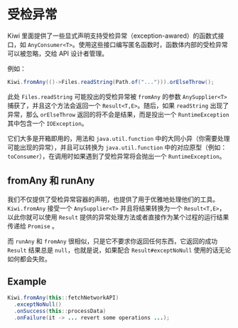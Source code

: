 # 受检异常

Kiwi 里面提供了一些显式声明支持受检异常（exception-awared）的函数式接口，如 `AnyConsumer<T>`。使用这些接口编写匿名函数时，函数体内部的受检异常可以被忽略，交给 API 设计者管理。

例如：
```java
Kiwi.fromAny(()->Files.readString(Path.of("..."))).orElseThrow();
```

此处 `Files.readString` 可能投出的受检异常被 `fromAny` 的参数 `AnySupplier<T>` 捕获了，并且这个方法会返回一个 `Result<T,E>`。随后，如果 `readString` 出现了异常，那么 `orElseThrow` 返回的将不会是结果，而是投出一个 `RuntimeException` 其中包含一个 `IOException`。

它们大多是开箱即用的，用法和 `java.util.function` 中的大同小异（你需要处理可能出现的异常），并且可以转换为 `java.util.function` 中的对应原型（例如：`toConsumer`），在调用时如果遇到了受检异常将会抛出一个 `RuntimeException`。

## fromAny 和 runAny

我们不仅提供了受检异常容器的声明，也提供了用于优雅地处理他们的工具。`Kiwi.fromAny` 接受一个 `AnySupplier<T>` 并且将结果转换为一个 `Result<T,E>`，以此你就可以使用 `Result` 提供的异常处理方法或者直接作为某个过程的运行结果传递给 `Promise` 。

而 `runAny` 和 `fromAny` 很相似，只是它不要求你返回任何东西，它返回的成功 `Result` 结果总是 `null`，也就是说，如果配合 `Result#exceptNoNull` 使用的话无论如何都会失败。

## Example

```java
Kiwi.fromAny(this::fetchNetworkAPI)
  .exceptNoNull()
  .onSuccess(this::processData)
  .onFailure(it -> ... revert some operations ...);
```

